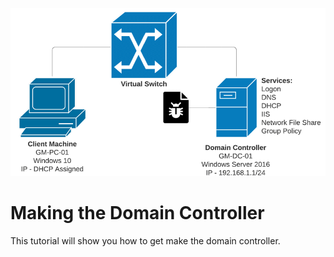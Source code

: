 <p align="center">
  <img src="https://raw.githubusercontent.com/Oatmello/Markdowns/main/ADimages/2023-01-29%2023_25_39-Diagram-of-virtual-network-environment-The-domain-controller-was-assigned-a-stat.png" />
</p>

# Making the Domain Controller
This tutorial will show you how to get make the domain controller.

